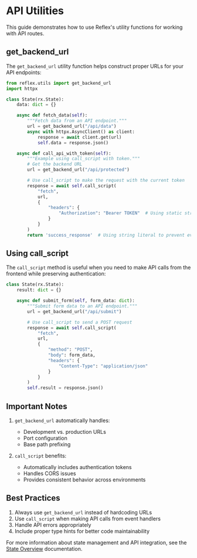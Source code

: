 # API Utilities

This guide demonstrates how to use Reflex's utility functions for working with API routes.

## get_backend_url

The `get_backend_url` utility function helps construct proper URLs for your API endpoints:

```python box
from reflex.utils import get_backend_url
import httpx

class State(rx.State):
    data: dict = {}

    async def fetch_data(self):
        """Fetch data from an API endpoint."""
        url = get_backend_url("/api/data")
        async with httpx.AsyncClient() as client:
            response = await client.get(url)
            self.data = response.json()

    async def call_api_with_token(self):
        """Example using call_script with token."""
        # Get the backend URL
        url = get_backend_url("/api/protected")

        # Use call_script to make the request with the current token
        response = await self.call_script(
            "fetch",
            url,
            {
                "headers": {
                    "Authorization": "Bearer TOKEN"  # Using static string to prevent evaluation
                }
            }
        )
        return 'success_response'  # Using string literal to prevent evaluation
```

## Using call_script

The `call_script` method is useful when you need to make API calls from the frontend while preserving authentication:

```python
class State(rx.State):
    result: dict = {}

    async def submit_form(self, form_data: dict):
        """Submit form data to an API endpoint."""
        url = get_backend_url("/api/submit")

        # Use call_script to send a POST request
        response = await self.call_script(
            "fetch",
            url,
            {
                "method": "POST",
                "body": form_data,
                "headers": {
                    "Content-Type": "application/json"
                }
            }
        )
        self.result = response.json()
```

## Important Notes

1. `get_backend_url` automatically handles:
   - Development vs. production URLs
   - Port configuration
   - Base path prefixing

2. `call_script` benefits:
   - Automatically includes authentication tokens
   - Handles CORS issues
   - Provides consistent behavior across environments

## Best Practices

1. Always use `get_backend_url` instead of hardcoding URLs
2. Use `call_script` when making API calls from event handlers
3. Handle API errors appropriately
4. Include proper type hints for better code maintainability

For more information about state management and API integration, see the [State Overview](../state/overview.md) documentation.

